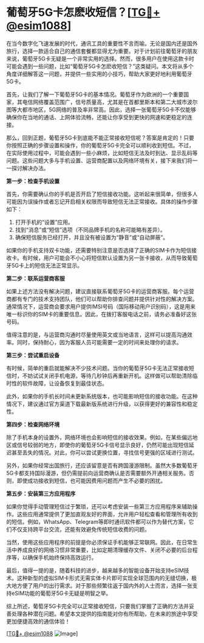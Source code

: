 # 葡萄牙5G卡怎麽收短信？[[TG💪+ @esim1088](https://t.me/s/esim1088)]

在当今数字化飞速发展的时代，通讯工具的重要性不言而喻。无论是国内还是国外旅行，选择一款适合自己的通信套餐都显得尤为重要。对于计划前往葡萄牙的朋友来说，葡萄牙5G卡无疑是一个非常实用的选择。然而，很多用户在使用这款卡时可能会遇到一些问题，比如“葡萄牙5G卡怎麽收短信？”这类疑问。本文将从多个角度详细解答这一问题，并提供一些实用的小技巧，帮助大家更好地利用葡萄牙5G卡。

首先，让我们了解一下葡萄牙5G卡的基本情况。葡萄牙作为欧洲的一个重要国家，其电信网络覆盖范围广，信号质量高，尤其是在首都里斯本和第二大城市波尔图等大都市地区，5G网络的普及率非常高。因此，选择一张葡萄牙5G卡不仅能够确保你在当地的通话、上网体验流畅，还能让你享受到更快的网速和更稳定的连接。

那么，回到正题，葡萄牙5G卡到底能不能正常接收短信呢？答案是肯定的！只要你按照正确的步骤设置和操作，你的葡萄牙5G卡完全可以顺利收到短信。不过，在实际使用过程中，可能会遇到一些小麻烦，比如短信无法及时到达、显示乱码等问题。这些问题大多与手机设置、运营商配置以及网络环境有关，接下来我们将一一探讨解决办法。

**第一步：检查手机设置**

首先，你需要确认你的手机是否开启了短信接收功能。这听起来很简单，但很多人可能因为误操作或者忘记开启相关权限而导致短信无法正常接收。具体的操作步骤如下：

1. 打开手机的“设置”应用。
2. 找到“消息”或“短信”选项（不同品牌手机的名称可能略有差异）。
3. 确保短信服务已经打开，并且没有被设置为“静音”或“自动屏蔽”。

如果你的手机支持双卡功能，还需要特别注意是否选择了正确的SIM卡作为短信接收卡。有时候，用户可能会不小心将短信默认设置为另一张卡接收，从而导致葡萄牙5G卡上的短信无法正常显示。

**第二步：联系运营商客服**

如果上述方法没有解决问题，建议直接联系葡萄牙5G卡的运营商客服。每个运营商都有专门的技术支持团队，他们可以帮助你排查问题并提供针对性的解决方案。通常情况下，运营商会要求用户提供IMSI号码（国际移动用户识别码），这是用来唯一标识你的SIM卡的重要信息。因此，在拨打客服电话之前，请务必准备好这张号码。

值得注意的是，与运营商沟通时尽量使用英文或当地语言，这样可以提高沟通效率。同时，保持耐心，因为客服人员可能需要一定的时间来处理你的请求。

**第三步：尝试重启设备**

有时候，简单的重启就能解决不少技术问题。当你的葡萄牙5G卡无法正常接收短信时，不妨试试关闭手机电源，等待几秒钟后再重新开机。这样做可以帮助清除临时性的软件故障，让设备恢复到最佳状态。

此外，如果你的手机长时间未更新系统版本，也可能影响短信的接收功能。在这种情况下，建议通过官方渠道下载最新版系统进行升级，以获得更好的兼容性和稳定性。

**第四步：检查网络环境**

除了手机本身的设置外，网络环境也会影响短信的接收效果。例如，在某些偏远地区或信号较弱的地方，即使你的葡萄牙5G卡信号显示良好，仍然可能出现短信延迟甚至丢失的情况。对此，你可以尝试更换位置，寻找信号更强的区域进行测试。

另外，如果你经常出国旅行，还应该留意是否有跨国漫游限制。虽然大多数葡萄牙5G卡都支持国际漫游，但仍需提前向运营商确认是否需要额外开通相关服务。否则，即使成功接收到短信，也可能因费用问题而产生不必要的困扰。

**第五步：安装第三方应用程序**

如果你觉得手动管理短信过于繁琐，还可以考虑安装一些第三方应用程序来辅助操作。这些应用通常提供了更加直观友好的界面，允许用户轻松查看和管理所有收到的短信。例如，WhatsApp、Telegram等即时通讯软件都可以作为替代方案，它们不仅支持跨平台交流，还能有效避免传统短信收费的问题。

当然，使用这些应用程序的前提是你必须保证手机能够正常联网。因此，在日常生活中养成良好的网络习惯非常重要，比如定期清理缓存文件、关闭不必要的后台程序等，以确保手机始终保持高效运行。

最后，值得一提的是，随着科技的进步，越来越多的智能设备开始支持eSIM技术。这种新型的虚拟SIM卡形式无需实体卡片即可实现全球范围内的无缝切换，极大地方便了用户的出行需求。对于那些频繁往返于国内外的人士而言，选择一张支持eSIM功能的葡萄牙5G卡无疑是明智之举。

综上所述，葡萄牙5G卡完全可以正常接收短信，只要我们掌握了正确的方法并妥善处理各种潜在问题。希望本文提供的指南能对你有所帮助，在未来的旅途中享受更加便捷高效的通信体验！

[[TG💪+ @esim1088](https://t.me/s/esim1088) ![Image](https://i.postimg.cc/4NQfJmqS/Snipaste-2025-05-13-00-14-12.png)]